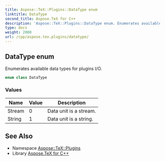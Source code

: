```yaml
---
title: Aspose::TeX::Plugins::DataType enum
linktitle: DataType
second_title: Aspose.TeX for C++
description: 'Aspose::TeX::Plugins::DataType enum. Enumerates available data types for plugins I/O in C++.'
type: docs
weight: 2000
url: /cpp/aspose.tex.plugins/datatype/
---
```

## DataType enum


Enumerates available data types for plugins I/O.

```cpp
enum class DataType
```

### Values

| Name | Value | Description |
| --- | --- | --- |
| Stream | 0 | Data unit is a stream. |
| String | 1 | Data unit is a string. |

## See Also

* Namespace [Aspose::TeX::Plugins](../)
* Library [Aspose.TeX for C++](../../)

